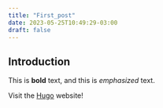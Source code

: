 ```yaml
---
title: "First_post"
date: 2023-05-25T10:49:29-03:00
draft: false
---
```


## Introduction

This is **bold** text, and this is *emphasized* text.

Visit the [Hugo](https://gohugo.io) website!